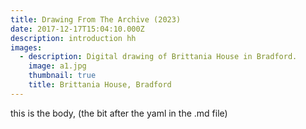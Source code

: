 ```yaml
---
title: Drawing From The Archive (2023)
date: 2017-12-17T15:04:10.000Z
description: introduction hh
images:
  - description: Digital drawing of Brittania House in Bradford.
    image: a1.jpg
    thumbnail: true
    title: Brittania House, Bradford
---
```

this is the body, (the bit after the yaml in the .md file)
